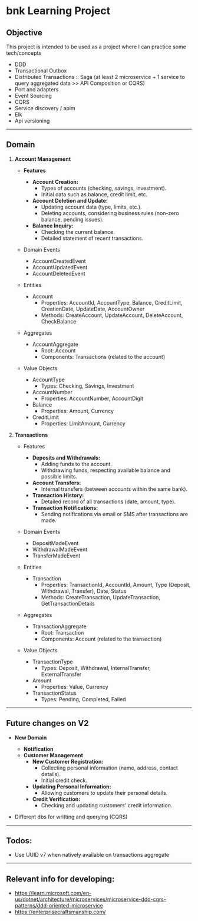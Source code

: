 # bnk Learning Project


## Objective

This project is intended to be used as a project where I can practice some tech/concepts

- DDD
- Transactional Outbox
- Distributed Transactions :: Saga (at least 2 microservice + 1 service to query aggregated data >> API Composition or CQRS)
- Port and adapters
- Event Sourcing
- CQRS
- Service discovery / apim
- Elk
- Api versioning

- ---
## Domain

1. **Account Management**
    - **Features**
      - __Account Creation:__
          - Types of accounts (checking, savings, investment).
          - Initial data such as balance, credit limit, etc.
      - **Account Deletion and Update:**
          - Updating account data (type, limits, etc.).
          - Deleting accounts, considering business rules (non-zero balance, pending issues).
      - **Balance Inquiry:**
          - Checking the current balance.
          - Detailed statement of recent transactions.

    - Domain Events
        - AccountCreatedEvent
        - AccountUpdatedEvent
        - AccountDeletedEvent
    - Entities
      - Account
         - Properties: AccountId, AccountType, Balance, CreditLimit, CreationDate, UpdateDate, AccountOwner
         - Methods: CreateAccount, UpdateAccount, DeleteAccount, CheckBalance
    - Aggregates
      - AccountAggregate
        - Root: Account
        - Components: Transactions (related to the account)
    - Value Objects
      - AccountType
        - Types: Checking, Savings, Investment
      - AccountNumber
        - Properties: AccountNumber, AccountDigit
      - Balance
        - Properties: Amount, Currency
      - CreditLimit
        - Properties: LimitAmount, Currency

1. **Transactions**
   - Features
     - **Deposits and Withdrawals:**
       - Adding funds to the account.
       - Withdrawing funds, respecting available balance and possible limits.
     - **Account Transfers:**
       - Internal transfers (between accounts within the same bank).
     - **Transaction History:**
       - Detailed record of all transactions (date, amount, type).
     - **Transaction Notifications:**
       - Sending notifications via email or SMS after transactions are made.

    - Domain Events
      - DepositMadeEvent
      - WithdrawalMadeEvent
      - TransferMadeEvent
    - Entities
        - Transaction
            - Properties: TransactionId, AccountId, Amount, Type (Deposit, Withdrawal, Transfer), Date, Status
            - Methods: CreateTransaction, UpdateTransaction, GetTransactionDetails
    - Aggregates
      - TransactionAggregate
        - Root: Transaction
        - Components: Account (related to the transaction)
    - Value Objects
      - TransactionType
        - Types: Deposit, Withdrawal, InternalTransfer, ExternalTransfer
      - Amount
        - Properties: Value, Currency
      - TransactionStatus
        - Types: Pending, Completed, Failed


---
## Future changes on V2 

- **New Domain**
  - **Notification**
  -  **Customer Management**
     - **New Customer Registration:**
       - Collecting personal information (name, address, contact details).
       - Initial credit check.
     - **Updating Personal Information:**
       - Allowing customers to update their personal details.
     - **Credit Verification:**
       - Checking and updating customers' credit information.

- Different dbs for writting and querying (CQRS) 

---

## Todos:
- Use UUID v7 when natively available on transactions aggregate

---
## Relevant info for developing:
- https://learn.microsoft.com/en-us/dotnet/architecture/microservices/microservice-ddd-cqrs-patterns/ddd-oriented-microservice
- https://enterprisecraftsmanship.com/


